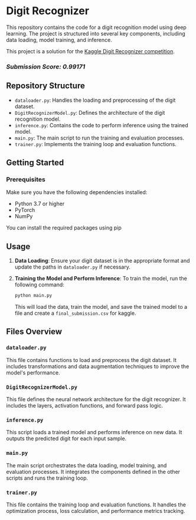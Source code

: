# Digit Recognizer

This repository contains the code for a digit recognition model using deep learning. The project is structured into several key components, including data loading, model training, and inference.

This project is a solution for the [Kaggle Digit Recognizer competition](https://www.kaggle.com/competitions/digit-recognizer/overview).

### *Submission Score: 0.99171*

## Repository Structure

- `dataloader.py`: Handles the loading and preprocessing of the digit dataset.
- `DigitRecognizerModel.py`: Defines the architecture of the digit recognition model.
- `inference.py`: Contains the code to perform inference using the trained model.
- `main.py`: The main script to run the training and evaluation processes.
- `trainer.py`: Implements the training loop and evaluation functions.

## Getting Started

### Prerequisites

Make sure you have the following dependencies installed:

- Python 3.7 or higher
- PyTorch
- NumPy

You can install the required packages using pip

## Usage

1. **Data Loading**: Ensure your digit dataset is in the appropriate format and update the paths in `dataloader.py` if necessary.

2. **Training the Model and Perform Inference**: To train the model, run the following command:

    ```bash
    python main.py
    ```

    This will load the data, train the model, and save the trained model to a file and create a `final_submission.csv` for kaggle.

## Files Overview

### `dataloader.py`

This file contains functions to load and preprocess the digit dataset. It includes transformations and data augmentation techniques to improve the model's performance.

### `DigitRecognizerModel.py`

This file defines the neural network architecture for the digit recognizer. It includes the layers, activation functions, and forward pass logic.

### `inference.py`

This script loads a trained model and performs inference on new data. It outputs the predicted digit for each input sample.

### `main.py`

The main script orchestrates the data loading, model training, and evaluation processes. It integrates the components defined in the other scripts and runs the training loop.

### `trainer.py`

This file contains the training loop and evaluation functions. It handles the optimization process, loss calculation, and performance metrics tracking.
